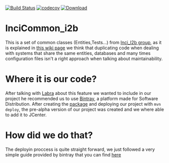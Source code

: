  [![Build Status](https://travis-ci.org/Arquisoft/InciCommon_i2b.svg?branch=master)](https://travis-ci.org/Arquisoft/InciCommon_i2b)    [![codecov](https://codecov.io/gh/Arquisoft/InciCommon_i2b/branch/master/graph/badge.svg)](https://codecov.io/gh/Arquisoft/InciCommon_i2b) 
 [ ![Download](https://api.bintray.com/packages/arquisoft/incicommons-i2b/InciCommon_i2b/images/download.svg) ](https://bintray.com/arquisoft/incicommons-i2b/InciCommon_i2b/_latestVersion)

# InciCommon_i2b
This is a set of common classes (Entities,Tests...) from [Inci_I2b group](https://github.com/Arquisoft/Inci_i2b), as it is explained in [this wiki page](https://github.com/Arquisoft/InciManager_i2b/wiki/Fourth-meeting-(10-April-2018)) we think that duplicating code when dealing with systems that share the same entities, databases and many times configuration files isn't a right approach when talking about maintainability.

# Where it is our code?
After talking with [Labra](https://github.com/labra) about this feature we wanted to include in our project he recommended us to use [Bintray](https://bintray.com), a platform made for Software Distribution. After creating the [package](https://bintray.com/arquisoft/incicommons-i2b/InciCommon_i2b) and deploying our project with ``` mvn deploy ```, the pre-alpha version of our project was created and we where able to add it to JCenter.

# How did we do that?
The deployin proccess is quite straight forward, we just followed a very simple guide provided by bintray that you can find [here](https://blog.bintray.com/2015/09/17/publishing-your-maven-project-to-bintray/)
